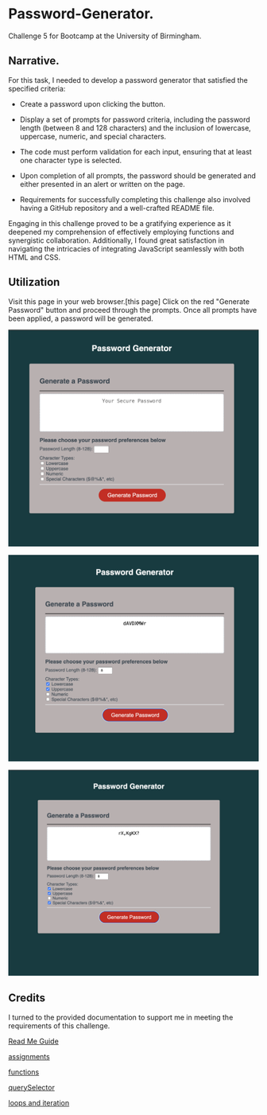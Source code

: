 # Password-Generator.
Challenge 5 for Bootcamp at the University of Birmingham.
## Narrative.

 For this task, I needed to develop a password generator that satisfied the specified criteria:

* Create a password upon clicking the button.

* Display a set of prompts for password criteria, including the password length (between 8 and 128 characters) and the inclusion of lowercase, uppercase, numeric, and special characters.
* The code must perform validation for each input, ensuring that at least one character type is selected.
* Upon completion of all prompts, the password should be generated and either presented in an alert or written on the page.

* Requirements for successfully completing this challenge also involved having a GitHub repository and a well-crafted README file.

Engaging in this challenge proved to be a gratifying experience as it deepened my comprehension of effectively employing functions and synergistic collaboration. Additionally, I found great satisfaction in navigating the intricacies of integrating JavaScript seamlessly with both HTML and CSS.


## Utilization

 Visit this page in your web browser.[this page] Click on the red "Generate Password" button and proceed through the prompts. Once all prompts have been applied, a password will be generated. 

    
![Screenshot 1](./images/01.png)
    
![Screenshot 2](./images/02.png)
    
![Screenshot 3](./images/03.png)


## Credits

I turned to the provided documentation to support me in meeting the requirements of this challenge.

[Read Me Guide](https://coding-boot-camp.github.io/full-stack/github/professional-readme-guide)

[assignments](https://www.w3schools.com/js/js_assignment.asp)

[functions](https://developer.mozilla.org/en-US/docs/Web/JavaScript/Guide/Functions)

[querySelector](https://developer.mozilla.org/en-US/docs/Web/API/Document/querySelector)

[loops and iteration](https://developer.mozilla.org/en-US/docs/Web/JavaScript/Guide/Loops_and_iteration#for_statement/)



